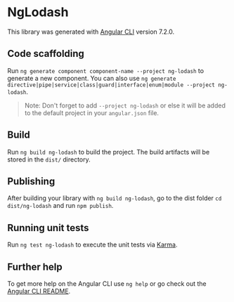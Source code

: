 # NgLodash

This library was generated with [Angular CLI](https://github.com/angular/angular-cli) version 7.2.0.

## Code scaffolding

Run `ng generate component component-name --project ng-lodash` to generate a new component. You can also use `ng generate directive|pipe|service|class|guard|interface|enum|module --project ng-lodash`.

> Note: Don't forget to add `--project ng-lodash` or else it will be added to the default project in your `angular.json` file.

## Build

Run `ng build ng-lodash` to build the project. The build artifacts will be stored in the `dist/` directory.

## Publishing

After building your library with `ng build ng-lodash`, go to the dist folder `cd dist/ng-lodash` and run `npm publish`.

## Running unit tests

Run `ng test ng-lodash` to execute the unit tests via [Karma](https://karma-runner.github.io).

## Further help

To get more help on the Angular CLI use `ng help` or go check out the [Angular CLI README](https://github.com/angular/angular-cli/blob/master/README.md).
